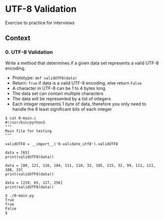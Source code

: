 # UTF-8 Validation

Exercise to practice for interviews

## Context

### 0. UTF-8 Validation

Write a method that determines if a given data set represents a valid UTF-8 encoding.

* Prototype: `def validUTF8(data)`
* Return: `True` if data is a valid UTF-8 encoding, else return `False`
* A character in UTF-8 can be 1 to 4 bytes long
* The data set can contain multiple characters
* The data will be represented by a list of integers
* Each integer represents 1 byte of data, therefore you only need to handle the 8 least significant bits of each integer

```
$ cat 0-main.c
#!/usr/bin/python3
"""
Main file for testing
"""

validUTF8 = __import__('0-validate_utf8').validUTF8

data = [65]
print(validUTF8(data))

data = [80, 121, 116, 104, 111, 110, 32, 105, 115, 32, 99, 111, 111, 108, 33]
print(validUTF8(data))

data = [229, 65, 127, 256]
print(validUTF8(data))

$ ./0-main.py
True
True
False
$
```
